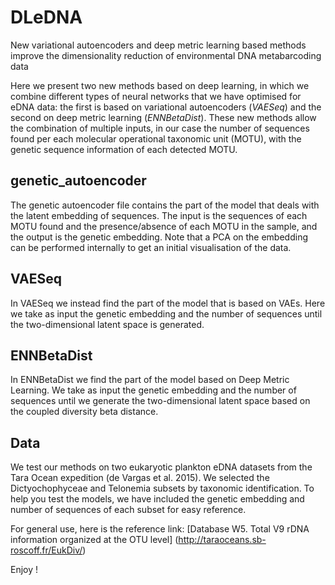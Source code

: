# DLeDNA
New variational autoencoders and deep metric learning based methods improve the dimensionality reduction of environmental DNA metabarcoding data

Here we present two new methods based on deep learning, in which we combine different types of neural networks that we have optimised for eDNA data: the first is based on variational autoencoders (*VAESeq*) and the second on deep metric learning (*ENNBetaDist*). These new methods allow the combination of multiple inputs, in our case the number of sequences found per each molecular operational taxonomic unit (MOTU), with the genetic sequence information of each detected MOTU. 

 ## genetic_autoencoder
 
The genetic autoencoder file contains the part of the model that deals with the latent embedding of sequences. 
The input is the sequences of each MOTU found and the presence/absence of each MOTU in the sample, and the output is the genetic embedding. 
Note that a PCA on the embedding can be performed internally to get an initial visualisation of the data. 

 ## VAESeq 
 
In VAESeq we instead find the part of the model that is based on VAEs. Here we take as input the genetic embedding and the number of sequences until the two-dimensional latent space is generated.

 ## ENNBetaDist 
 
In ENNBetaDist we find the part of the model based on Deep Metric Learning.  We take as input the genetic embedding and the number of sequences until we generate the two-dimensional latent space based on the coupled diversity beta distance.

 ## Data
 
We test our methods on two eukaryotic plankton eDNA datasets from the Tara Ocean expedition (de Vargas et al. 2015). We selected the Dictyochophyceae and Telonemia subsets by taxonomic identification. To help you test the models, we have included the genetic embedding and number of sequences of each subset for easy reference. 

For general use, here is the reference link:
[Database W5. Total V9 rDNA information organized at the OTU level] (http://taraoceans.sb-roscoff.fr/EukDiv/)


Enjoy !
